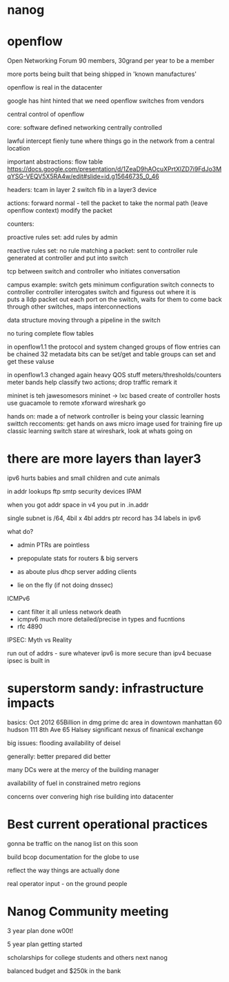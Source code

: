 nanog
=====


openflow
========

Open Networking Forum
90 members, 30grand per year to be a member

more ports being built that being shipped in 'known manufactures'

openflow is real in the datacenter

google has hint hinted that we need openflow switches from vendors

central control of openflow

core:
  software defined networking
  centrally controlled

lawful intercept
fienly tune where things go in the network from a central location


important abstractions:
  flow table
  https://docs.google.com/presentation/d/1ZeaD9hAOcuXPrtXlZD7i9FdJo3MqYSG-VEQV5X5RA4w/edit#slide=id.g15646735_0_46

  headers:
    tcam in layer 2 switch
    fib in a layer3 device
  
  actions:
    forward
    normal - tell the packet to take the normal path (leave openflow context)
    modify the packet

  counters:

  
  proactive rules set:
    add rules by admin  
    

  reactive rules set:
    no rule matching a packet:
      sent to controller
        rule generated at controller and put into switch



  tcp between switch and controller
  who initiates conversation

  campus example:
    switch gets minimum configuration
    switch connects to controller
    controller interogates switch and figuress out where it is  
    puts a lldp packet out each port on the switch, waits for them to come back through other switches, maps interconnections


  data structure moving through a pipeline in the switch

  no turing complete flow tables
  
  in openflow1.1 the protocol and system changed
  groups of flow entries can be chained
  32 metadata bits can be set/get and table groups can set and get these valuse


  in openflow1.3 changed again
  heavy QOS stuff
  meters/thresholds/counters
  meter bands help classify
    two actions;
      drop traffic
      remark it


  mininet is teh jawesomesors 
  mininet -> lxc based
    create of controller
    hosts
    use guacamole to remote xforward wireshark
    go

  hands on:
    made a of network
    controller is being your classic learning swittch
  reccoments:
    get hands on aws micro image used for training
    fire up classic learning switch
    stare at wireshark, look at whats going on


there are more layers than layer3
=================================

ipv6 hurts babies and small children and cute animals

in addr lookups
  ftp
  smtp
  security devices
  IPAM

when you got addr space in v4 you put in .in.addr

single subnet is /64, 4bil x 4bl addrs
ptr record has 34 labels in ipv6

what do?

* admin PTRs are pointless

* prepopulate stats for routers & big servers

* as aboute plus dhcp server adding clients

* lie on the fly (if not doing dnssec)

ICMPv6

* cant filter it all unless network death
* icmpv6 much more detailed/precise in types and fucntions
* rfc 4890

IPSEC: Myth vs Reality

run out of addrs - sure whatever
ipv6 is more secure than ipv4 becuase ipsec is built in


superstorm sandy: infrastructure impacts
========================================


basics:
  Oct 2012
  65Billion in dmg
  prime dc area in downtown  manhattan
    60 hudson
    111 8th Ave
    65 Halsey
  significant nexus of finanical exchange

big issues:
  flooding
  availability of deisel

  generally:
    better prepared did better

  many DCs were at the mercy of the building manager

  availability of fuel in constrained metro regions

  concerns over convering high rise building into datacenter


Best current operational practices
==================================

gonna be traffic on the nanog list on this soon

build bcop documentation for the globe to use

reflect the way things are actually done

real operator input - on the ground people



Nanog Community meeting
=======================

3 year plan done w00t!

5 year plan getting started

scholarships for college students and others next nanog

balanced budget and $250k in the bank


















